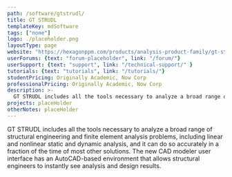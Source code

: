```yaml
---
path: /software/gtstrudl/
title: GT STRUDL
templateKey: mdSoftware
tags: ["none"]
logo: ./placeholder.png
layoutType: page
website: "https://hexagonppm.com/products/analysis-product-family/gt-strudl"
userForums: {text: "forum-placeholder", link: "/forum/"}
userSupport: {text: "support", link: "/technical-support/" }
tutorials: {text: "tutorials", link: "/tutorials/"}
studentPricing: Originally Academic, Now Corp
professionalPricing: Originally Academic, Now Corp
description: >-
  GT STRUDL includes all the tools necessary to analyze a broad range of structural engineering and finite element analysis problems, including linear and nonlinear static and dynamic analysis, and it can do so accurately in a fraction of the time of most other solutions. The new CAD modeler user interface has an AutoCAD-based environment that allows structural engineers to instantly see analysis and design results.
projects: placeHolder
otherNotes: placeHolder
---
```


GT STRUDL includes all the tools necessary to analyze a broad range of structural engineering and finite element analysis problems, including linear and nonlinear static and dynamic analysis, and it can do so accurately in a fraction of the time of most other solutions. The new CAD modeler user interface has an AutoCAD-based environment that allows structural engineers to instantly see analysis and design results.
